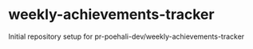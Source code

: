 # weekly-achievements-tracker

Initial repository setup for pr-poehali-dev/weekly-achievements-tracker